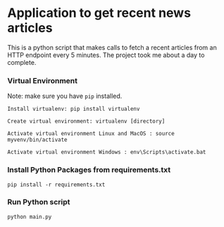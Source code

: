 # Application to get recent news articles

This is a python script that makes calls to fetch a recent articles from an HTTP endpoint every 5 minutes. The project took me about a day to complete.

### Virtual Environment
Note: make sure you have `pip` installed.

    Install virtualenv: pip install virtualenv

    Create virtual environment: virtualenv [directory]

    Activate virtual environment Linux and MacOS : source myvenv/bin/activate

    Activate virtual environment Windows : env\Scripts\activate.bat

### Install Python Packages from requirements.txt
    
    pip install -r requirements.txt

### Run Python script

    python main.py
